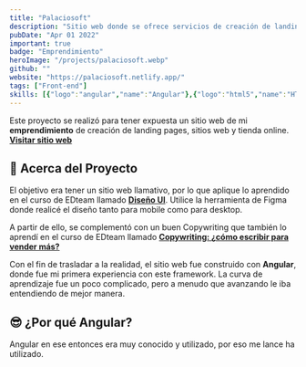 ```yaml
---
title: "Palaciosoft"
description: "Sitio web donde se ofrece servicios de creación de landing pages, sitios web y tiendas online según sea el requerimiento del cliente."
pubDate: "Apr 01 2022"
important: true
badge: "Emprendimiento"
heroImage: "/projects/palaciosoft.webp"
github: ""
website: "https://palaciosoft.netlify.app/"
tags: ["Front-end"]
skills: [{"logo":"angular","name":"Angular"},{"logo":"html5","name":"HTML"},{"logo":"css3","name":"CSS"},{"logo":"javascript","name":"JavaScript"},{"logo":"git","name":"Git"},{"logo":"github","name":"GitHub"},{"logo":"netlify","name":"Netlify"},{"logo":"figma","name":"Figma"}]
---
```


Este proyecto se realizó para tener expuesta un sitio web de mi **emprendimiento** de creación de landing pages, sitios web y tienda online. **<a href="https://palaciosoft.netlify.app/" target="_blank">Visitar sitio web</a>**

## 🚀 Acerca del Proyecto

El objetivo era tener un sitio web llamativo, por lo que aplique lo aprendido en el curso de EDteam llamado **<a href="https://ed.team/u/luismiguelpalaciosnugra/curso/ui-design" target="_blank">Diseño UI</a>**. Utilice la herramienta de Figma donde realicé el diseño tanto para mobile como para desktop.

A partir de ello, se complementó con un buen Copywriting que también lo aprendí en el curso de EDteam llamado **<a href="https://ed.team/u/luismiguelpalaciosnugra/curso/copywriting" target="_blank">Copywriting: ¿cómo escribir para vender más?</a>**

Con el fin de trasladar a la realidad, el sitio web fue construido con **Angular**, donde fue mi primera experiencia con este framework. La curva de aprendizaje fue un poco complicado, pero a menudo que avanzando le iba entendiendo de mejor manera.

## 😎 ¿Por qué Angular?

Angular en ese entonces era muy conocido y utilizado, por eso me lance ha utilizado. 
